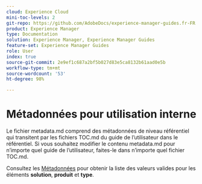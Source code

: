 ```yaml
---
cloud: Experience Cloud
mini-toc-levels: 2
git-repo: https://github.com/AdobeDocs/experience-manager-guides.fr-FR
product: Experience Manager
type: Documentation
solution: Experience Manager, Experience Manager Guides
feature-set: Experience Manager Guides
role: User
index: true
source-git-commit: 2e9ef1c687a2bf5b027d83e5ca8132b61aad0e5b
workflow-type: tm+mt
source-wordcount: '53'
ht-degree: 98%

---
```



# Métadonnées pour utilisation interne

Le fichier metadata.md comprend des métadonnées de niveau référentiel qui transitent par les fichiers TOC.md du guide de l’utilisateur dans le référentiel. Si vous souhaitez modifier le contenu metadata.md pour n’importe quel guide de l’utilisateur, faites-le dans n’importe quel fichier TOC.md.

Consultez les [Métadonnées](https://experienceleague.adobe.com/docs/authoring-guide-exl/using/editing/user-guide-setup/metadata.html?lang=fr) pour obtenir la liste des valeurs valides pour les éléments **solution**, **produit** et **type**.
